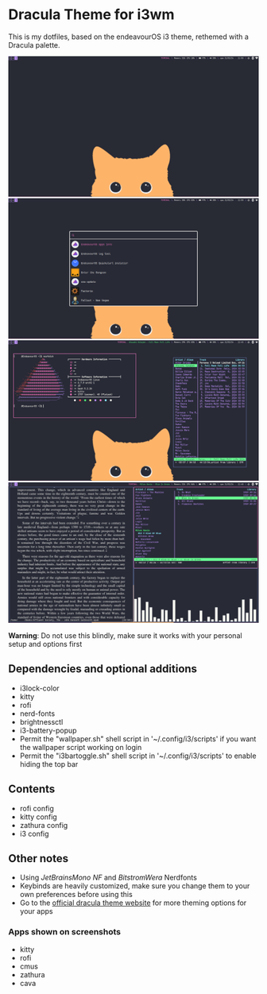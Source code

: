 # Dracula Theme for i3wm
This is my dotfiles, based on the endeavourOS i3 theme, rethemed with a Dracula palette.

![screenshot-01](images/screenshots/Screenshot-1.png)
![screenshot-02](images/screenshots/Screenshot-2.png)
![screenshot-03](images/screenshots/Screenshot-3.png)
![screenshot-04](images/screenshots/Screenshot-4.png)

**Warning**: Do not use this blindly, make sure it works with your personal setup and options first



## Dependencies and optional additions

- i3lock-color
- kitty
- rofi
- nerd-fonts
- brightnessctl
- i3-battery-popup
- Permit the "wallpaper.sh" shell script in '~/.config/i3/scripts' if you want the wallpaper script working on login
- Permit the "i3bartoggle.sh" shell script in '~/.config/i3/scripts' to enable hiding the top bar

## Contents

- rofi config
- kitty config
- zathura config
- i3 config

## Other notes
- Using *JetBrainsMono NF* and *BitstromWera* Nerdfonts 
- Keybinds are heavily customized, make sure you change them to your own preferences before using this
- Go to the [official dracula theme website](https://draculatheme.com/) for more theming options for your apps

### Apps shown on screenshots

- kitty
- rofi
- cmus
- zathura
- cava
